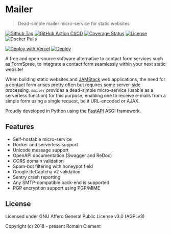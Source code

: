 # Mailer

> Dead-simple mailer micro-service for static websites

[![Github Tag](https://img.shields.io/github/tag/rclement/mailer.svg)](https://github.com/rclement/mailer/releases/latest)
[![GitHub Action CI/CD](https://github.com/rclement/mailer/workflows/Mailer%20CI/CD/badge.svg)](https://github.com/rclement/mailer/actions?query=workflow%3A%22Mailer+CI%2FCD%22)
[![Coverage Status](https://img.shields.io/codecov/c/github/rclement/mailer)](https://codecov.io/gh/rclement/mailer)
[![License](https://img.shields.io/github/license/rclement/mailer)](https://github.com/rmnclmnt/mailer/blob/master/LICENSE)
[![Docker Pulls](https://img.shields.io/docker/pulls/rmnclmnt/mailer.svg)](https://hub.docker.com/r/rmnclmnt/mailer)

[![Deploy with Vercel](https://vercel.com/button)](https://vercel.com/new/git/external?repository-url=https://github.com/rclement/mailer&env=SENDER_EMAIL,TO_EMAIL,TO_NAME,SMTP_HOST,SMTP_PORT,SMTP_TLS,SMTP_SSL,SMTP_USER,SMTP_PASSWORD&envDescription=Configuration&envLink=https://mailer.romain-clement.net/deployment/#configuration)
[![Deploy](https://www.herokucdn.com/deploy/button.svg)](https://heroku.com/deploy?template=https://github.com/rclement/mailer)

A free and open-source software alternative to contact form services such as FormSpree,
to integrate a contact form seamlessly within your next static website!

When building static websites and [JAMStack](https://jamstack.org/) web applications,
the need for a contact form arises pretty often but requires some server-side processing.
`mailer` provides a dead-simple micro-service (usable as a serverless function) for this purpose,
enabling one to receive e-mails from a simple form using a single request, be it URL-encoded
or AJAX.

Proudly developed in Python using the [FastAPI](https://fastapi.tiangolo.com) ASGI framework.

## Features

- Self-hostable micro-service
- Docker and serverless support
- Unicode message support
- OpenAPI documentation (Swagger and ReDoc)
- CORS domain validation
- Spam-bot filtering with honeypot field
- Google ReCaptcha v2 validation
- Sentry crash reporting
- Any SMTP-compatible back-end is supported
- PGP encryption support using PGP/MIME

## License

Licensed under GNU Affero General Public License v3.0 (AGPLv3)

Copyright (c) 2018 - present  Romain Clement
